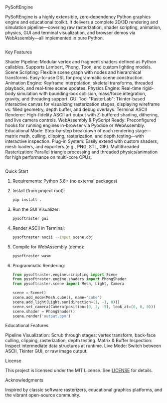 ```markdown
```
PySoftEngine

PySoftEngine is a highly extensible, zero‑dependency Python graphics engine and educational toolkit. It delivers a complete 2D/3D rendering and simulation pipeline—covering raw rasterization, shader scripting, animation, physics, GUI and terminal visualization, and browser demos via WebAssembly—all implemented in pure Python.
```
```
Key Features

  Shader Pipeline: Modular vertex and fragment shaders defined as Python callables. Supports Lambert, Phong, Toon, and custom lighting models.
  Scene Scripting: Flexible scene graph with nodes and hierarchical transforms. Easy-to-use DSL for programmatic scene construction.
  Animation Engine: Keyframe interpolation, skeletal transforms, threaded playback, and real-time scene updates.
  Physics Engine: Real-time rigid-body simulation with bounding-box collision, mass/force integration, gravity, and threading support.
  GUI Tool "RasterLab": Tkinter-based interactive canvas for visualizing rasterization stages, displaying wireframe vs. filled geometry, depth buffer, and debug overlays.
  Terminal ASCII Renderer: High-fidelity ASCII art output with Z-buffered shading, dithering, and live camera controls.
  WebAssembly & PyScript Ready: Preconfigured hooks for running engines in-browser via Pyodide or WebAssembly.
  Educational Mode: Step-by-step breakdown of each rendering stage—matrix math, culling, clipping, rasterization, and depth testing—with interactive inspection.
  Plug-in System: Easily extend with custom shaders, mesh loaders, and exporters (e.g., PNG, STL, GIF).
  Multithreaded Rasterization: Parallel triangle processing and threaded physics/animation for high performance on multi-core CPUs.

```
```
Quick Start

1. Requirements: Python 3.8+ (no external packages)
2. Install (from project root):

   ```bash
   pip install .
   ```
3. Run the GUI Visualizer:

   ```bash
   pysoftraster gui
   ```
4. Render ASCII in Terminal:

   ```bash
   pysoftraster ascii --input scene.obj
   ```
5. Compile for WebAssembly (demo):

   ```bash
   pysoftraster wasm
   ```
6. Programmatic Rendering:

   ```python
   from pysoftraster.engine.scripting import Scene
   from pysoftraster.engine.shaders import PhongShader
   from pysoftraster.scene import Mesh, Light, Camera

   scene = Scene()
   scene.add_node(Mesh.cube(), name='cube')
   scene.add_light(Light.sun(direction=(1, -1, 0)))
   scene.set_camera(Camera(position=(0, 2, -5), look_at=(0, 0, 0)))
   scene.shader = PhongShader()
   scene.render('output.ppm')
   ```



Educational Features

Pipeline Visualization: Scrub through stages: vertex transform, back-face culling, clipping, rasterization, depth testing.
Matrix & Buffer Inspection: Inspect intermediate data structures at runtime.
Live Mode: Switch between ASCII, Tkinter GUI, or raw image output.

License

This project is licensed under the MIT License. See [LICENSE](/LICENSE) for details.


Acknowledgments

Inspired by classic software rasterizers, educational graphics platforms, and the vibrant open-source community.

```
